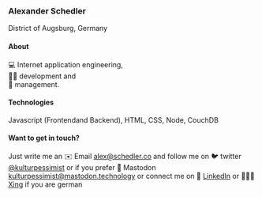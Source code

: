 
### Alexander Schedler
District of Augsburg, Germany

#### About
💻 Internet application engineering,<br>
🏴‍☠️ development and <br>
👔 management.

#### Technologies
Javascript (Frontendand Backend), HTML, CSS, Node, CouchDB

#### Want to get in touch?

Just write me an ✉️ Email alex@schedler.co and follow me on 🐦 twitter [@kulturpessimist](https://twitter.com/kulturpessimist) or if you prefer 🐘 Mastodon [kulturpessimist@mastodon.technology](https://mastodon.technology/web/accounts/108051) or connect me on 💼 [LinkedIn](https://www.linkedin.com/in/alexanderschedler/) or 👨🏻‍💼 [Xing](https://www.xing.com/profile/Alex_Schedler/cv) if you are german 
